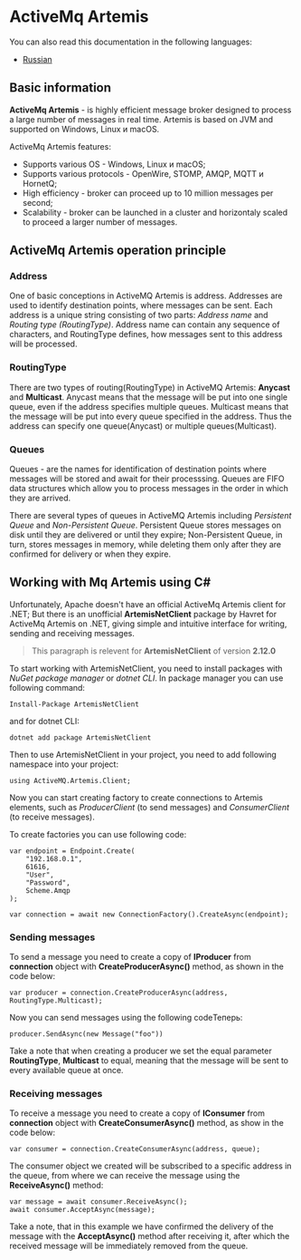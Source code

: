 # ActiveMq Artemis

You can also read this documentation in the following languages:
- [Russian](https://github.com/Maslinin/ActiveMq-Artemis-Guide/blob/master/locales/ActiveMq-Artemis-Guide-RU.md)

## Basic information
**ActiveMq Artemis** - is highly efficient message broker designed to process a large number of messages in real time. Artemis is based on JVM and supported on Windows, Linux и macOS.

ActiveMq Artemis features:
- Supports various OS - Windows, Linux и macOS;
- Supports various protocols - OpenWire, STOMP, AMQP, MQTT и HornetQ;
- High efficiency - broker can proceed up to 10 million messages per second;
- Scalability - broker can be launched in a cluster and horizontaly scaled to proceed a larger number of messages.

## ActiveMq Artemis operation principle

### Address
One of basic conceptions in ActiveMQ Artemis is address. Addresses are used to identify destination points, where messages can be sent. Each address is a unique string consisting of two parts: *Address name* and *Routing type (RoutingType)*. Address name can contain any sequence of characters, and RoutingType defines, how messages sent to this address will be processed.

### RoutingType
There are two types of routing(RoutingType) in ActiveMQ Artemis: **Anycast** and **Multicast**. Anycast means that the message will be put into one single queue, even if the address specifies multiple queues. Multicast means that the message will be put into every queue specified in the address. Thus the address can specify one queue(Anycast) or multiple queues(Multicast).

### Queues
Queues - are the names for identification of destination points where messages will be stored and await for their processsing. Queues are FIFO data structures which allow you to process messages in the order in which they are arrived.

There are several types of queues in ActiveMQ Artemis including *Persistent Queue* and *Non-Persistent Queue*. Persistent Queue stores messages on disk until they are delivered or until they expire; Non-Persistent Queue, in turn, stores messages in memory, while deleting them only after they are confirmed for delivery or when they expire.

## Working with Mq Artemis using C#
Unfortunately, Apache doesn't have an official ActiveMq Artemis client for .NET; 
But there is an unofficial **ArtemisNetClient** package by Havret for ActiveMq Artemis on .NET, giving simple and intuitive interface for writing, sending and receiving messages.

> This paragraph is relevent for **ArtemisNetClient** of version **2.12.0**

To start working with ArtemisNetClient, you need to install packages with *NuGet package manager* or *dotnet CLI*. In package manager you can use following command:
```
Install-Package ArtemisNetClient
```
and for dotnet CLI:
```
dotnet add package ArtemisNetClient
```

Then to use ArtemisNetClient in your project, you need to add following namespace into your project:
```
using ActiveMQ.Artemis.Client;
```

Now you can start creating factory to create connections to Artemis elements, such as *ProducerClient* (to send messages) and *ConsumerClient* (to receive messages).

To create factories you can use following code:
```
var endpoint = Endpoint.Create(
    "192.168.0.1", 
    61616, 
    "User", 
    "Password",
    Scheme.Amqp
);

var connection = await new ConnectionFactory().CreateAsync(endpoint);
```

### Sending messages
To send a message you need to create a copy of **IProducer** from **connection** object with **CreateProducerAsync()** method, as shown in the code below:
```
var producer = connection.CreateProducerAsync(address, RoutingType.Multicast);
```

Now you can send messages using the following codeТеперь:
```
producer.SendAsync(new Message("foo"))
```

Take a note that when creating a producer we set the equal parameter **RoutingType**, **Multicast** to equal, meaning that the message will be sent to every available queue at once.

### Receiving messages
To receive a message you need to create a copy of **IConsumer** from **connection** object with **CreateConsumerAsync()** method, as show in the code below:
```
var consumer = connection.CreateConsumerAsync(address, queue);
```

The consumer object we created will be subscribed to a specific address in the queue, from where we can receive the message using the **ReceiveAsync()** method:
```
var message = await consumer.ReceiveAsync();
await consumer.AcceptAsync(message);
```

Take a note, that in this example we have confirmed the delivery of the message with the **AcceptAsync()** method after receiving it, after which the received message will be immediately removed from the queue.
